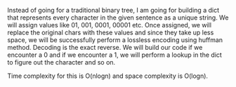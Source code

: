 Instead of going for a traditional binary tree, I am going for building a dict that represents every character in the given sentence as a unique string. We will assign values like 01, 001, 0001, 00001 etc.
Once assigned, we will replace the original chars with these values and since they take up less space, we will be successfully perform a lossless encoding using huffman method. Decoding is the exact reverse.
We will build our code if we encounter a 0 and if we encounter a 1, we will perform a lookup in the dict to figure out the character and so on.

Time complexity for this is O(nlogn) and space complexity is O(logn).